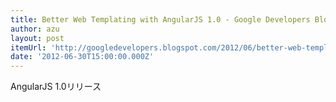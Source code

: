 ```yaml
---
title: Better Web Templating with AngularJS 1.0 - Google Developers Blog
author: azu
layout: post
itemUrl: 'http://googledevelopers.blogspot.com/2012/06/better-web-templating-with-angularjs-10.html'
date: '2012-06-30T15:00:00.000Z'
---
```

AngularJS 1.0リリース
